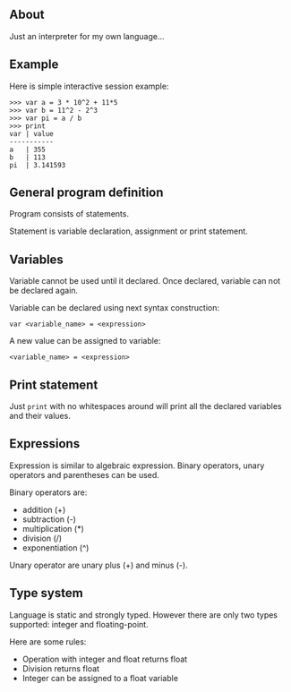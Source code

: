 ## About

Just an interpreter for my own language...


## Example

Here is simple interactive session example:

    >>> var a = 3 * 10^2 + 11*5
    >>> var b = 11^2 - 2^3
    >>> var pi = a / b
    >>> print
    var | value
    -----------
    a   | 355
    b   | 113
    pi  | 3.141593


## General program definition

Program consists of statements.

Statement is variable declaration, assignment or print statement.


## Variables

Variable cannot be used until it declared. Once declared, variable can not be declared again.

Variable can be declared using next syntax construction:

    var <variable_name> = <expression>

A new value can be assigned to variable:

    <variable_name> = <expression>


## Print statement

Just `print` with no whitespaces around will print all the declared variables and their values.


## Expressions

Expression is similar to algebraic expression.
Binary operators, unary operators and parentheses can be used.

Binary operators are:
- addition (+)
- subtraction (-)
- multiplication (*)
- division (/)
- exponentiation (^)

Unary operator are unary plus (+) and minus (-).


## Type system

Language is static and strongly typed.
However there are only two types supported: integer and floating-point.

Here are some rules:
- Operation with integer and float returns float
- Division returns float
- Integer can be assigned to a float variable

